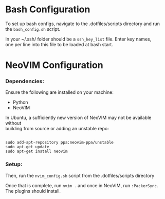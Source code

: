
# Bash Configuration

To set up bash configs, navigate to the .dotfiles/scripts directory and run  
the `bash_config.sh` script.

In your ~/.ssh/ folder should be a `ssh_key_list` file. Enter key names,  
one per line into this file to be loaded at bash start.  

# NeoVIM Configuration


### Dependencies:  

Ensure the following are installed on your machine:  
* Python
* NeoVIM

In Ubuntu, a sufficiently new version of NeoVIM may not be available without  
building from source or adding an unstable repo:  

```

sudo add-apt-repository ppa:neovim-ppa/unstable
sudo apt-get update
sudo apt-get install neovim

```

### Setup: 

Then, run the `nvim_config.sh` script from the .dotfiles/scripts directory 

Once that is complete, run `nvim .` and once in NeoVIM, run `:PackerSync`.  
The plugins should install.  
